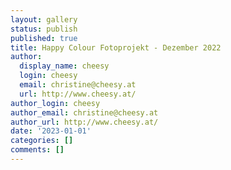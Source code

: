 ```yaml
---
layout: gallery
status: publish
published: true
title: Happy Colour Fotoprojekt - Dezember 2022
author:
  display_name: cheesy
  login: cheesy
  email: christine@cheesy.at
  url: http://www.cheesy.at/
author_login: cheesy
author_email: christine@cheesy.at
author_url: http://www.cheesy.at/
date: '2023-01-01'
categories: []
comments: []
---
```


